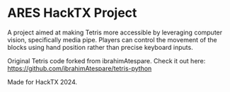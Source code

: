 # ARES HackTX Project
 
A project aimed at making Tetris more accessible by leveraging computer vision, specifically media
pipe. Players can control the movement of the blocks using hand position rather than precise
keyboard inputs. 

Original Tetris code forked from ibrahimAtespare. Check it out here: https://github.com/ibrahimAtespare/tetris-python

Made for HackTX 2024.